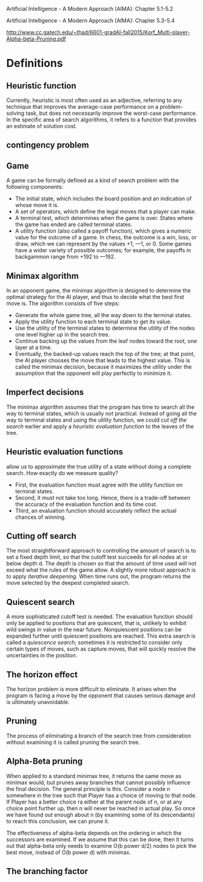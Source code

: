 Artificial Intelligence - A Modern Approach (AIMA): Chapter 5.1-5.2

Artificial Intelligence - A Modern Approach (AIMA): Chapter 5.3-5.4

http://www.cc.gatech.edu/~thad/6601-gradAI-fall2015/Korf_Multi-player-Alpha-beta-Pruning.pdf

# Definitions
## Heuristic function
Currently, heuristic is most often used as an adjective, referring to any technique
that improves the average-case performance on a problem-solving task, but does
not necessarily improve the worst-case performance. In the specific area of search
algorithms, it refers to a function that provides an estimate of solution cost.

## contingency problem

## Game
A game can be formally defined as a kind of search problem with the following components:
- The initial state, which includes the board position and an indication of whose move it is.
- A set of operators, which define the legal moves that a player can make.
- A terminal test, which determines when the game is over. States where the game has ended are called terminal states.
- A utility function (also called a payoff function), which gives a numeric value for the outcome of a game. In chess, the outcome is a win, loss, or draw, which we can represent by the values +1, —1, or 0. Some games have a wider variety of possible outcomes; for example, the payoffs in backgammon range from +192 to —192.

## Minimax algorithm
In an opponent game, the minimax algorithm is designed to determine the optimal strategy for the AI player, and thus
to decide what the best first move is. The algorithm consists of five steps:
- Generate the whole game tree, all the way down to the terminal states.
- Apply the utility function to each terminal state to get its value.
- Use the utility of the terminal states to determine the utility of the nodes one level higher up in the search tree. 
- Continue backing up the values from the leaf nodes toward the root, one layer at a time.
- Eventually, the backed-up values reach the top of the tree; at that point, the AI player chooses the move that leads to the highest value. This is called the minimax decision, because it maximizes the utility under the assumption that the opponent will play perfectly to minimize it.

## Imperfect decisions
The minimax algorithm assumes that the program has time to search all the way to terminal states, which is usually not practical. Instead of going all the way to terminal states and using the utility function, we could *cut off the search* earlier and apply a *heuristic evaluation function* to the leaves of the tree.

## Heuristic evaluation functions
allow us to approximate the true utility of a state without doing a complete search.
How exactly do we measure quality?
- First, the evaluation function must agree with the utility function on terminal states. 
- Second, it must not take too long.  Hence, there is a trade-off between the accuracy of the evaluation function and its time cost. 
- Third, an evaluation function should accurately reflect the actual chances of winning.

## Cutting off search
The most straightforward approach to controlling the amount of search is to set a fixed depth limit, so that the cutoff test succeeds for all nodes at or below depth d. The depth is chosen so that the amount of time used will not exceed what the rules of the game allow. A slightly more robust approach is to apply *iterative deepening*. When time runs out, the program returns the move selected by the deepest completed search.

## Quiescent search
A more sophisticated cutoff test is needed. The evaluation function should only be applied to positions that are quiescent, that is, unlikely to exhibit wild swings in value in the near future. Nonquiescent positions can be expanded further until quiescent positions are reached. This extra search is called a *quiescence search*; sometimes it is restricted to consider only certain types of moves, such as capture moves, that will quickly resolve the uncertainties in the position.

## The horizon effect
The horizon problem is more difficult to eliminate. It arises when the program is facing a move by the opponent that causes serious damage and is ultimately unavoidable.

## Pruning
The process of eliminating a branch of the search tree from consideration without examining it is called pruning the search tree.

## Alpha-Beta pruning
When applied to a standard minimax tree, it returns the same move as minimax would, but prunes away branches that cannot possibly influence the final decision. The general principle is this. Consider a node n somewhere in the tree such that Player has a choice of moving to that node. If Player has a better choice ra either at the parent node of n, or at any choice point further up, then n will never be reached in actual play.
So once we have found out enough about n (by examining some of its descendants) to reach this conclusion, we can prune it.

The effectiveness of alpha-beta depends on the ordering in which the successors are examined.
If we assume that this can be done, then it turns out that alpha-beta only needs to examine O(b power d/2) nodes to pick the best move, instead of O(b power d) with minimax.

## The branching factor
